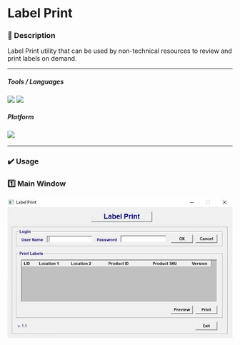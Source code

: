 # Label Print

### 📝 Description 
Label Print utility that can be used by non-technical resources to review and print labels on demand.    

-----

##### Tools / Languages  
<img src="https://img.shields.io/badge/PowerBuilder-40B5A4?logo=powerbuilder&logoColor=white" /> <img height="20" src="https://img.shields.io/badge/DOS Batch-000000?logo=dos&logoColor=white" />  

##### Platform 
<img height="20" src="https://img.shields.io/badge/Windows-0078D6?logo=windows&logoColor=white" /> 


-----

### ✔️ Usage

### 1️⃣ Main Window

<img src="https://github.com/vzolotar/label-print/blob/main/images/labelprint.JPG" >


